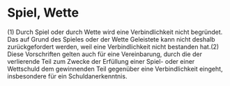 # Spiel, Wette

(1) Durch Spiel oder durch Wette wird eine Verbindlichkeit nicht begründet. Das auf Grund des Spieles oder der Wette Geleistete kann nicht deshalb zurückgefordert werden, weil eine Verbindlichkeit nicht bestanden hat.(2) Diese Vorschriften gelten auch für eine Vereinbarung, durch die der verlierende Teil zum Zwecke der Erfüllung einer Spiel- oder einer Wettschuld dem gewinnenden Teil gegenüber eine Verbindlichkeit eingeht, insbesondere für ein Schuldanerkenntnis. 


